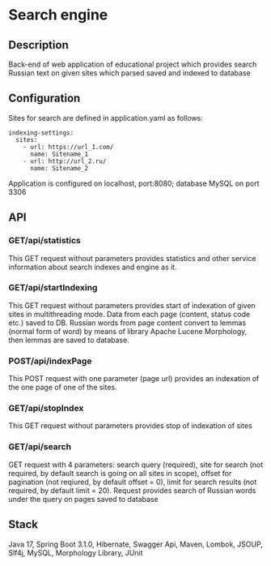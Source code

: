 # Search engine
## Description
Back-end of web application of educational project which provides search Russian text on given sites which parsed saved and indexed to database 
## Configuration
Sites for search are defined in application.yaml as follows: 
```
indexing-settings:
  sites:
    - url: https://url_1.com/
      name: Sitename_1
    - url: http://url_2.ru/
      name: Sitename_2
```

Application is configured on localhost, port:8080; database MySQL on port 3306
## API
### GET/api/statistics
This GET request without parameters provides statistics and other service information about search indexes and engine as it.
### GET/api/startIndexing
This GET request without parameters provides start of indexation of given sites in multithreading mode. Data from each page (content, status code etc.) saved to DB. Russian words from page content convert to lemmas (normal form of word) by means of library Apache Lucene Morphology, then lemmas are saved to database.
### POST/api/indexPage
This POST request with one parameter (page url) provides an indexation of the one page of one of the sites.
### GET/api/stopIndex
This GET request without parameters provides stop of indexation of sites
### GET/api/search
GET request with 4 parameters: search query (required), site for search (not required, by default search is going on all sites in scope), offset for pagination (not reqiured, by default offset = 0), limit for search results (not required, by default limit = 20).
Request provides search of Russian words under the query on pages saved to database
## Stack
Java 17, Spring Boot 3.1.0, Hibernate, Swagger Api, Maven, Lombok, JSOUP, Slf4j, MySQL, Morphology Library, JUnit



 
